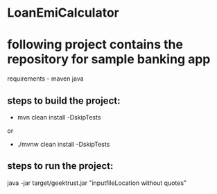 # LoanEmiCalculator

# following project contains the repository for sample banking app


requirements - 
maven
java

## steps to build the project:

- mvn clean install -DskipTests

 or

- ./mvnw clean install -DskipTests

## steps to run the project:

java -jar target/geektrust.jar "inputfileLocation without quotes"

